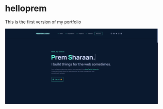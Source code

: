 # helloprem
This is the first version of my portfolio

![](https://github.com/Prem-minister/helloprem/blob/main/mywebsite.PNG)
